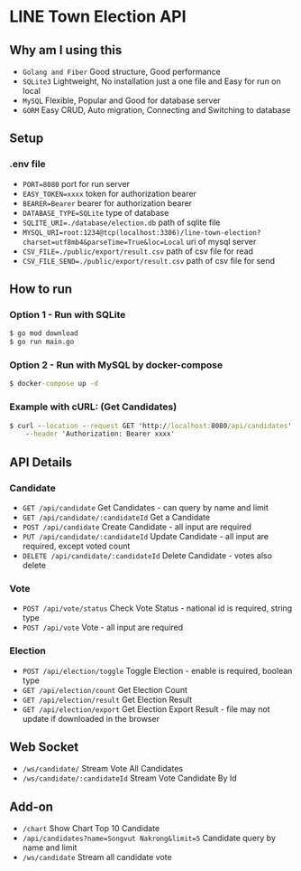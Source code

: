 # LINE Town Election API

## Why am I using this

- `Golang and Fiber` Good structure, Good performance
- `SQLite3` Lightweight, No installation just a one file and Easy for run on local
- `MySQL` Flexible, Popular and Good for database server
- `GORM` Easy CRUD, Auto migration, Connecting and Switching to database

## Setup

### .env file

- `PORT=8080` port for run server
- `EASY_TOKEN=xxxx` token for authorization bearer
- `BEARER=Bearer` bearer for authorization bearer
- `DATABASE_TYPE=SQLite` type of database
- `SQLITE_URI=./database/election.db` path of sqlite file
- `MYSQL_URI=root:1234@tcp(localhost:3306)/line-town-election?charset=utf8mb4&parseTime=True&loc=Local` uri of mysql server
- `CSV_FILE=./public/export/result.csv` path of csv file for read
- `CSV_FILE_SEND=./public/export/result.csv` path of csv file for send

## How to run

### Option 1 - Run with SQLite

```cmd
$ go mod download
$ go run main.go
```

### Option 2 - Run with MySQL by docker-compose

```cmd
$ docker-compose up -d
```

### Example with cURL: (Get Candidates)

```cmd
$ curl --location --request GET 'http://localhost:8080/api/candidates' \
    --header 'Authorization: Bearer xxxx'
```

## API Details

### Candidate

- `GET /api/candidate` Get Candidates - can query by name and limit
- `GET /api/candidate/:candidateId` Get a Candidate
- `POST /api/candidate` Create Candidate - all input are required
- `PUT /api/candidate/:candidateId` Update Candidate - all input are required, except voted count
- `DELETE /api/candidate/:candidateId` Delete Candidate - votes also delete

### Vote

- `POST /api/vote/status` Check Vote Status - national id is required, string type
- `POST /api/vote` Vote - all input are required

### Election

- `POST /api/election/toggle` Toggle Election - enable is required, boolean type
- `GET /api/election/count` Get Election Count
- `GET /api/election/result` Get Election Result
- `GET /api/election/export` Get Election Export Result - file may not update if downloaded in the browser

## Web Socket

- `/ws/candidate/` Stream Vote All Candidates
- `/ws/candidate/:candidateId` Stream Vote Candidate By Id

## Add-on

- `/chart` Show Chart Top 10 Candidate
- `/api/candidates?name=Songvut Nakrong&limit=5` Candidate query by name and limit
- `/ws/candidate` Stream all candidate vote
